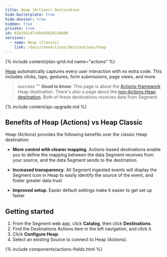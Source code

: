 ```yaml
---
title: Heap (Actions) Destination
hide-boilerplate: true
hide-dossier: true
hidden: true
private: true
id: 62b256147cbb49302d1486d0
versions:
  - name: Heap (Classic)
    link: /docs/connections/destinations/heap
---
```


{% include content/plan-grid.md name="actions" %}

[Heap](https://heapanalytics.com/?utm_source=segmentio&utm_medium=docs&utm_campaign=partners) automatically captures every user interaction with no extra code. This includes clicks, taps, gestures, form submissions, page views, and more.

> success ""
> **Good to know**: This page is about the [Actions-framework](/docs/connections/destinations/actions/) Heap destination. There's also a page about the [non-Actions Heap destination](/docs/connections/destinations/catalog/heap/). Both of these destinations receives data from Segment.


{% include content/ajs-upgrade.md %}

## Benefits of Heap (Actions) vs Heap Classic

Heap (Actions) provides the following benefits over the classic Heap destination:

- **More control with clearer mapping**. Actions-based destinations enable you to define the mapping between the data Segment receives from your source, and the data Segment sends to the destination.

- **Increased transparency**. All Segment ingested events will display the Segment icon in Heap to easily identify the source of the event, and foster greater data trust

- **Improved setup**. Easier default settings make it easier to get set up faster

## Getting started

1. From the Segment web app, click **Catalog**, then click **Destinations**.
2. Find the Destinations Actions item in the left navigation, and click it.
3. Click **Configure Heap**.
4. Select an existing Source to connect to Heap (Actions).

{% include components/actions-fields.html %}
